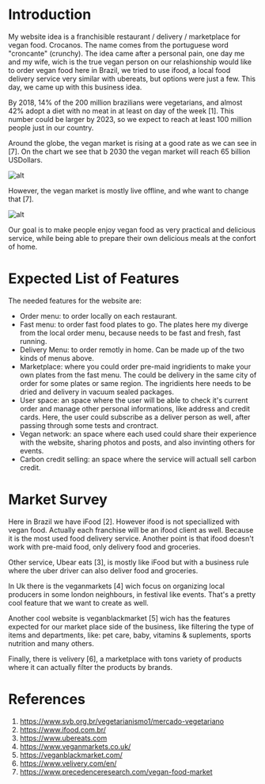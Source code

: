 # Introduction

My website idea is a franchisible restaurant / delivery / marketplace for vegan food. Crocanos. The name comes from the portuguese word "croncante" (crunchy).
The idea came after a personal pain, one day me and my wife, wich is the true vegan person on our relashionship would like to order vegan food here in Brazil, we tried to use ifood, a local food delivery service very similar with ubereats, but options were just a few. This day, we came up with this business idea.

By 2018, 14% of the 200 million brazilians were vegetarians, and almost 42% adopt a diet with no meat in at least on day of the week [1]. This number could be larger by 2023, so we expect to reach at least 100 million people just in our country.

Around the globe, the vegan market is rising at a good rate as we can see in [7]. On the chart we see that b 2030 the vegan market will reach 65 billion USDollars.

![alt](https://www.precedenceresearch.com/insightimg/Vegan-Food-Market-Size-2021-to-2030.jpg)


However, the vegan market is mostly live offline, and whe want to change that [7].

![alt](https://www.precedenceresearch.com/insightimg/Vegan-Food-Market-Share-By-Distribution-Channel-2021.jpg)

Our goal is to make people enjoy vegan food as very practical and delicious service, while being able to prepare their own delicious meals at the confort of home.

# Expected List of Features

The needed features for the website are:

* Order menu: to order locally on each restaurant.
* Fast menu: to order fast food plates to go. The plates here my diverge from the local order menu, because needs to be fast and fresh, fast running.
* Delivery Menu: to order remotly in home. Can be made up of the two kinds of menus above.
* Marketplace: where you could order pre-maid ingridients to make your own plates from the fast menu. The could be delivery in the same city of order for some plates or same region. The ingridients here needs to be dried and delivery in vacuum sealed packages.
* User space: an space where the user will be able to check it's current order and manage other personal informations, like address and credit cards. Here, the user could subscribe as a deliver person as well, after passing through some tests and crontract.
* Vegan network: an space where each used could share their experience with the website, sharing photos and posts, and also invinting others for events.
* Carbon credit selling: an space where the service will actuall sell carbon credit.

# Market Survey

Here in Brazil we have iFood [2]. However ifood is not speciallized with vegan food. Actually each franchise will be an ifood client as well. Because it is the most used food delivery service. Another point is that ifood doesn't work with pre-maid food, only delivery food and groceries.

Other service, Ubear eats [3], is mostly like iFood but with a business rule where the uber driver can also deliver food and groceries.

In Uk there is the veganmarkets [4] wich focus on organizing local producers in some london neighbours, in festival like events. That's a pretty cool feature that we want to create as well.

Another cool website is veganblackmarket [5] wich has the features expected for our market place side of the business, like filtering the type of items and departments, like: pet care, baby, vitamins & suplements, sports nutrition and many others.

Finally, there is velivery [6], a marketplace with tons variety of products where it can actually filter the products by brands.

# References

1. https://www.svb.org.br/vegetarianismo1/mercado-vegetariano
2. https://www.ifood.com.br/
3. https://www.ubereats.com
4. https://www.veganmarkets.co.uk/
5. https://veganblackmarket.com/
6. https://www.velivery.com/en/
7. https://www.precedenceresearch.com/vegan-food-market
